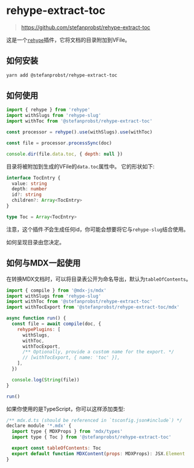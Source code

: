 # rehype-extract-toc

> https://github.com/stefanprobst/rehype-extract-toc

这是一个[`rehype`](https://github.com/rehypejs/rehype)插件，它将文档的目录附加到VFile。

## 如何安装

```sh
yarn add @stefanprobst/rehype-extract-toc
```

## 如何使用

```js
import { rehype } from 'rehype'
import withSlugs from 'rehype-slug'
import withToc from '@stefanprobst/rehype-extract-toc'

const processor = rehype().use(withSlugs).use(withToc)

const file = processor.processSync(doc)

console.dir(file.data.toc, { depth: null })
```

目录将被附加到生成的VFile的`data.toc`属性中。
它的形状如下:

```ts
interface TocEntry {
  value: string
  depth: number
  id?: string
  children?: Array<TocEntry>
}

type Toc = Array<TocEntry>
```

注意，这个插件*不*会生成任何id，你可能会想要将它与`rehype-slug`结合使用。

如何呈现目录由您决定。

## 如何与MDX一起使用

在转换MDX文档时，可以将目录表公开为命名导出，默认为`tableOfContents`。

```js
import { compile } from '@mdx-js/mdx'
import withSlugs from 'rehype-slug'
import withToc from '@stefanprobst/rehype-extract-toc'
import withTocExport from '@stefanprobst/rehype-extract-toc/mdx'

async function run() {
  const file = await compile(doc, {
    rehypePlugins: [
      withSlugs,
      withToc,
      withTocExport,
      /** Optionally, provide a custom name for the export. */
      // [withTocExport, { name: 'toc' }],
    ],
  })

  console.log(String(file))
}

run()
```

如果你使用的是TypeScript，你可以这样添加类型:

```js
/** mdx.d.ts (should be referenced in `tsconfig.json#include`) */
declare module '*.mdx' {
  import type { MDXProps } from 'mdx/types'
  import type { Toc } from '@stefanprobst/rehype-extract-toc'

  export const tableOfContents: Toc
  export default function MDXContent(props: MDXProps): JSX.Element
}
```
